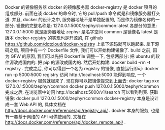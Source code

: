 Docker 的镜像服务器
docker 的镜像服务器 docker-registry 是 docker 项目的组成部分. 前面在谈 docker 的命令时, 它的 pull/push 命令就是和镜像服务器打交道. 并且, docker 的设计之中, 服务器地址不是单独配置的, 而是作为镜像名称的一部分.
镜像的完整名称是:
127.0.0.1:5000/zephyr/common:latest
各部分的意思:
127.0.0.1:5000 就是服务器地址
zephyr 是名字空间
common 是镜像名
latest 是版本
docker-registry 的实现也是开源的, 在 github https://github.com/dotcloud/docker-registry 上拿下源码就可以跑起来.
拿下源码之后, 项目中有一个 Dockerfile 文件, 我们可以开始构建镜像了. build 之前, 因为 GFW 的原因, 我们可以先把 Dockerfile 调整一下, 包括两部分:
把 ubuntu 的软件源改成国内的.
把 pip 的源改成国内的.
然后开始构建:
docker build -rm -t registry .
完成之后, 你可以得到一个名为 registry 的镜像, 直接运行即可:
docker run -p 5000:5000 registry
访问 http://localhost:5000 能得到响应, 一个 docker-registry 服务就起来了.
现在你可以把镜像提交到上面去:
docker tag xxx 127.0.0.1:5000/zephyr/common
docker push 127.0.0.1:5000/zephyr/common
完成之后, 在浏览器中访问 http://localhost:5000/v1/search 可以看到列表.
获取镜像:
docker pull 127.0.0.1:5000/zephyr/common
docker-registry 本身是设计成一套 Web API 的, 具体文档在 http://docs.docker.com/reference/api/registry_api/ .
docker 本身的服务, 也是有一套基于网络的 API 可供使用的, 文档在 http://docs.docker.com/reference/api/docker_remote_api/ .
